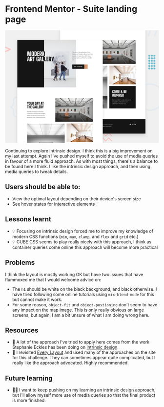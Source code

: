 # Frontend Mentor - Suite landing page

![Design preview for the Art Gallery coding challenge](images/preview.jpg)

Continuing to explore intrinsic design. I think this is a big improvement on my last attempt. Again I've pushed myself to avoid the use of media queries in favour of a more fluid approach. As with most things, there's a balance to be found here I think. I like the intrinsic design approach, and then using media queries to tweak details.

## Users should be able to:

- View the optimal layout depending on their device's screen size
- See hover states for interactive elements

## Lessons learnt

- 💡 Focusing on intrinsic design forced me to improve my knowledge of modern CSS functions (`min`, `max`, `clamp`, and `flex` and `grid` etc.)
- 💡 CUBE CSS seems to play really nicely with this approach, I think as container queries come online this approach will become more practical

## Problems

I think the layout is mostly working OK but have two issues that have flummoxed me that I would welcome advice on:

- The `h1` should be white on the black background, and black otherwise. I have tried following some online tutorials using `mix-blend-mode` for this but cannot make it work.
- For some reason, `object-fit` and `object-postioning` don't seem to have any impact on the map image. This is only really obvious on large screens, but again, I am a bit unsure of what I am doing wrong here.

## Resources

- 🔗 A lot of the approach I've tried to apply here comes from the work Stephanie Eckles has been doing on [intrinsic design](https://moderncss.dev/contextual-spacing-for-intrinsic-web-design/).
- 🔗 I revisited [Every Layout](https://every-layout.dev) and used many of the approaches on the site for this challenge. They can sometimes appear quite complicated, but I really like the approach advocated. Highly recommended.

## Future learning

- 🙇‍♂️ I want to keep pushing on my learning an intrinsic design approach, but I'll allow myself more use of media queries so that the final product is more finished.
